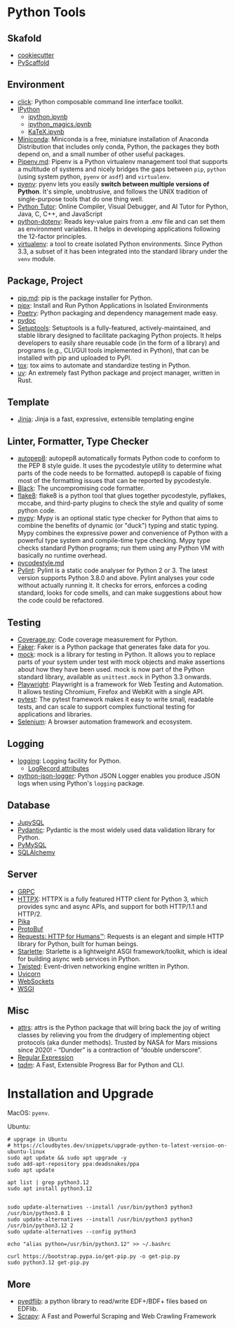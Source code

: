 
# Python Tools

## Skafold
* [cookiecutter](./cookiecutter/cookiecutter.md)
* [PyScaffold](./PyScaffold.md)

## Environment
* [click](https://github.com/pallets/click): Python composable command line interface toolkit.
* [IPython](./IPython.md)
  * [ipython.ipynb](./ipython.ipynb)
  * [ipython_magics.ipynb](./ipython_magics.ipynb)
  * [KaTeX.ipynb](./KaTeX.ipynb)
* [Miniconda](https://docs.anaconda.com/miniconda/):  Miniconda is a free, miniature installation of Anaconda Distribution that includes only conda, Python, the packages they both depend on, and a small number of other useful packages.
* [Pipenv.md](./Pipenv.md): Pipenv is a Python virtualenv management tool that supports a multitude of systems and nicely bridges the gaps between `pip`, `python` (using system python, `pyenv` or `asdf`) and `virtualenv`.
* [pyenv](https://github.com/pyenv/pyenv): pyenv lets you easily **switch between multiple versions of Python**. It's simple, unobtrusive, and follows the UNIX tradition of single-purpose tools that do one thing well.
* [Python Tutor](https://pythontutor.com/): Online Compiler, Visual Debugger, and AI Tutor for Python, Java, C, C++, and JavaScript
* [python-dotenv](https://github.com/theskumar/python-dotenv): Reads key-value pairs from a .env file and can set them as environment variables. It helps in developing applications following the 12-factor principles.
* [virtualenv](./virtualenv.md): a tool to create isolated Python environments. Since Python 3.3, a subset of it has been integrated into the standard library under the `venv` module.

## Package, Project
* [pip.md](./pip.md): pip is the package installer for Python.
* [pipx](https://pipx.pypa.io/): Install and Run Python Applications in Isolated Environments
* [Poetry](./poetry/Poetry.md): Python packaging and dependency management made easy.
* [pydoc](./pydoc.md)
* [Setuptools](https://setuptools.pypa.io/en/latest/userguide/index.html): Setuptools is a fully-featured, actively-maintained, and stable library designed to facilitate packaging Python projects. It helps developers to easily share reusable code (in the form of a library) and programs (e.g., CLI/GUI tools implemented in Python), that can be installed with pip and uploaded to PyPI.
* [tox](./tox.md): tox aims to automate and standardize testing in Python.
* [uv](./uv.md): An extremely fast Python package and project manager, written in Rust.

## Template
* [Jinja](./Jinja.md): Jinja is a fast, expressive, extensible templating engine

## Linter, Formatter, Type Checker
* [autopep8](https://pypi.org/project/autopep8/): autopep8 automatically formats Python code to conform to the PEP 8 style guide. It uses the pycodestyle utility to determine what parts of the code needs to be formatted. autopep8 is capable of fixing most of the formatting issues that can be reported by pycodestyle.
* [Black](./Black.md): The uncompromising code formatter.
* [flake8](http://flake8.pycqa.org/en/latest/index.html): flake8 is a python tool that glues together pycodestyle, pyflakes, mccabe, and third-party plugins to check the style and quality of some python code.
* [mypy](https://mypy-lang.org/): Mypy is an optional static type checker for Python that aims to combine the benefits of dynamic (or "duck") typing and static typing. Mypy combines the expressive power and convenience of Python with a powerful type system and compile-time type checking. Mypy type checks standard Python programs; run them using any Python VM with basically no runtime overhead.
* [pycodestyle.md](./pycodestyle.md)
* [Pylint](https://pylint.readthedocs.io/en/latest/index.html): Pylint is a static code analyser for Python 2 or 3. The latest version supports Python 3.8.0 and above. Pylint analyses your code without actually running it. It checks for errors, enforces a coding standard, looks for code smells, and can make suggestions about how the code could be refactored.

## Testing
* [Coverage.py](https://github.com/nedbat/coveragepy): Code coverage measurement for Python.
* [Faker](./Faker.md): Faker is a Python package that generates fake data for you.
* [mock](https://mock.readthedocs.io/en/latest/): mock is a library for testing in Python. It allows you to replace parts of your system under test with mock objects and make assertions about how they have been used. mock is now part of the Python standard library, available as `unittest.mock` in Python 3.3 onwards.
* [Playwright](https://github.com/microsoft/playwright): Playwright is a framework for Web Testing and Automation. It allows testing Chromium, Firefox and WebKit with a single API.
* [pytest](./pytest.md): The pytest framework makes it easy to write small, readable tests, and can scale to support complex functional testing for applications and libraries.
* [Selenium](https://github.com/SeleniumHQ/selenium): A browser automation framework and ecosystem.

## Logging
* [logging](https://docs.python.org/3/library/logging.html): Logging facility for Python.
  * [LogRecord attributes](https://docs.python.org/3/library/logging.html#logrecord-attributes)
* [python-json-logger](https://github.com/nhairs/python-json-logger): Python JSON Logger enables you produce JSON logs when using Python's `logging` package.

## Database
* [JupySQL](./JupySQL.ipynb) 
* [Pydantic](https://docs.pydantic.dev/): Pydantic is the most widely used data validation library for Python.
* [PyMySQL](./PyMySQL.ipynb)
* [SQLAlchemy](./SQLAlchemy.ipynb)

## Server
* [GRPC](./grpc.ipynb)
* [HTTPX](https://www.python-httpx.org/): HTTPX is a fully featured HTTP client for Python 3, which provides sync and async APIs, and support for both HTTP/1.1 and HTTP/2.
* [Pika](./pika.ipynb) 
* [ProtoBuf](./protobuf.ipynb)
* [Requests: HTTP for Humans™](https://docs.python-requests.org/en/latest/): Requests is an elegant and simple HTTP library for Python, built for human beings.
* [Starlette](https://www.starlette.io/): Starlette is a lightweight ASGI framework/toolkit, which is ideal for building async web services in Python.
* [Twisted](https://github.com/twisted/twisted): Event-driven networking engine written in Python.
* [Uvicorn](./Uvicorn.md)
* [WebSockets](./websockets.ipynb)
* [WSGI](./wsgi.ipynb)

## Misc
* [attrs](https://www.attrs.org/): attrs is the Python package that will bring back the joy of writing classes by relieving you from the drudgery of implementing object protocols (aka dunder methods). Trusted by NASA for Mars missions since 2020! - “Dunder” is a contraction of “double underscore”.
* [Regular Expression](./Regular%20Expression.ipynb)
* [tqdm](./tqdm.ipynb): A Fast, Extensible Progress Bar for Python and CLI.


# Installation and Upgrade

MacOS: `pyenv`.

Ubuntu:
```shell
# upgrage in Ubuntu
# https://cloudbytes.dev/snippets/upgrade-python-to-latest-version-on-ubuntu-linux
sudo apt update && sudo apt upgrade -y
sudo add-apt-repository ppa:deadsnakes/ppa
sudo apt update

apt list | grep python3.12
sudo apt install python3.12


sudo update-alternatives --install /usr/bin/python3 python3 /usr/bin/python3.8 1 
sudo update-alternatives --install /usr/bin/python3 python3 /usr/bin/python3.12 2
sudo update-alternatives --config python3

echo "alias python=/usr/bin/python3.12" >> ~/.bashrc

curl https://bootstrap.pypa.io/get-pip.py -o get-pip.py
sudo python3.12 get-pip.py
```

## More
* [pyedflib](https://github.com/holgern/pyedflib): a python library to read/write EDF+/BDF+ files based on EDFlib.
* [Scrapy](https://scrapy.org/): A Fast and Powerful Scraping and Web Crawling Framework